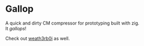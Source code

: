# Gallop

A quick and dirty CM compressor for prototyping built with zig.  
It *gallops*!

Check out [weath3rb0i](https://github.com/Mitiko/weath3rb0i) as well.
